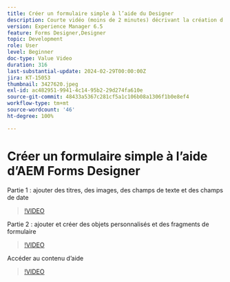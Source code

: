 ```yaml
---
title: Créer un formulaire simple à l’aide du Designer
description: Courte vidéo (moins de 2 minutes) décrivant la création d’un formulaire simple
version: Experience Manager 6.5
feature: Forms Designer,Designer
topic: Development
role: User
level: Beginner
doc-type: Value Video
duration: 316
last-substantial-update: 2024-02-29T00:00:00Z
jira: KT-15053
thumbnail: 3427620.jpeg
exl-id: ac482951-9941-4c14-95b2-29d274fa610e
source-git-commit: 48433a5367c281cf5a1c106b08a1306f1b0e8ef4
workflow-type: tm+mt
source-wordcount: '46'
ht-degree: 100%

---
```


# Créer un formulaire simple à l’aide d’AEM Forms Designer

Partie 1 : ajouter des titres, des images, des champs de texte et des champs de date

>[!VIDEO](https://video.tv.adobe.com/v/3439728/?learn=on&captions=fre_fr)

Partie 2 : ajouter et créer des objets personnalisés et des fragments de formulaire

>[!VIDEO](https://video.tv.adobe.com/v/3439583/?learn=on&captions=fre_fr)

Accéder au contenu d’aide

>[!VIDEO](https://video.tv.adobe.com/v/3437234/?learn=on&captions=fre_fr)

